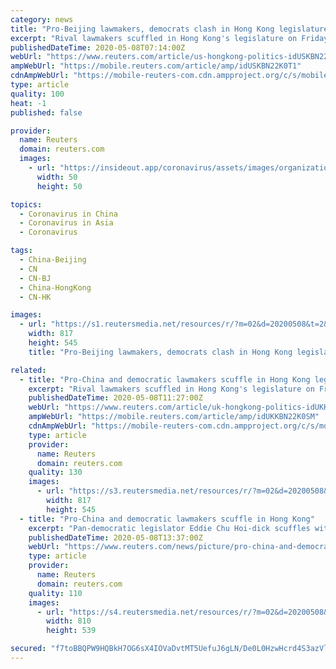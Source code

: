 ```yaml
---
category: news
title: "Pro-Beijing lawmakers, democrats clash in Hong Kong legislature"
excerpt: "Rival lawmakers scuffled in Hong Kong's legislature on Friday in a row over electing the chairman of a key committee, a fresh sign of rising political tension as the coronavirus pandemic tapers off in the Chinese-ruled city."
publishedDateTime: 2020-05-08T07:14:00Z
webUrl: "https://www.reuters.com/article/us-hongkong-politics-idUSKBN22K0T1"
ampWebUrl: "https://mobile.reuters.com/article/amp/idUSKBN22K0T1"
cdnAmpWebUrl: "https://mobile-reuters-com.cdn.ampproject.org/c/s/mobile.reuters.com/article/amp/idUSKBN22K0T1"
type: article
quality: 100
heat: -1
published: false

provider:
  name: Reuters
  domain: reuters.com
  images:
    - url: "https://insideout.app/coronavirus/assets/images/organizations/reuters.com-50x50.jpg"
      width: 50
      height: 50

topics:
  - Coronavirus in China
  - Coronavirus in Asia
  - Coronavirus

tags:
  - China-Beijing
  - CN
  - CN-BJ
  - China-HongKong
  - CN-HK

images:
  - url: "https://s1.reutersmedia.net/resources/r/?m=02&d=20200508&t=2&i=1517914781&w=&fh=545px&fw=&ll=&pl=&sq=&r=LYNXMPEG470I0"
    width: 817
    height: 545
    title: "Pro-Beijing lawmakers, democrats clash in Hong Kong legislature"

related:
  - title: "Pro-China and democratic lawmakers scuffle in Hong Kong legislature"
    excerpt: "Rival lawmakers scuffled in Hong Kong's legislature on Friday in a row over electing the chairman of a key committee, a fresh sign of rising political tension as the coronavirus pandemic eases in the Chinese-ruled city."
    publishedDateTime: 2020-05-08T11:27:00Z
    webUrl: "https://www.reuters.com/article/uk-hongkong-politics-idUKKBN22K0SM"
    ampWebUrl: "https://mobile.reuters.com/article/amp/idUKKBN22K0SM"
    cdnAmpWebUrl: "https://mobile-reuters-com.cdn.ampproject.org/c/s/mobile.reuters.com/article/amp/idUKKBN22K0SM"
    type: article
    provider:
      name: Reuters
      domain: reuters.com
    quality: 130
    images:
      - url: "https://s3.reutersmedia.net/resources/r/?m=02&d=20200508&t=2&i=1517914368&w=&fh=545px&fw=&ll=&pl=&sq=&r=LYNXMPEG470HL"
        width: 817
        height: 545
  - title: "Pro-China and democratic lawmakers scuffle in Hong Kong"
    excerpt: "Pan-democratic legislator Eddie Chu Hoi-dick scuffles with security and pro-China legislators during Legislative Council's House Committee meeting, in Hong Kong, May 8, 2020. REUTERS/Tyrone Siu &nbs"
    publishedDateTime: 2020-05-08T13:37:00Z
    webUrl: "https://www.reuters.com/news/picture/pro-china-and-democratic-lawmakers-scuff-idUSRTX7HYD1"
    type: article
    provider:
      name: Reuters
      domain: reuters.com
    quality: 110
    images:
      - url: "https://s4.reutersmedia.net/resources/r/?m=02&d=20200508&t=2&i=1517942690&w=&fh=545&fw=810&ll=&pl=&sq=&r=2020-05-08T130814Z_35494_MRPRC28KG9CF5XY_RTRMADP_0_HONGKONG-POLITICS"
        width: 810
        height: 539

secured: "f7toBBQPW9HQBkH7OG6sX4IOVaDvtMT5UefuJ6gLN/De0L0HzwHcrd4S3azVlAE8XIUoiMJXDra6rA82y5LEehUnNUId8iU+DjMNxptVCIqWNW+ATzUkzIE+Z59JlbVJI05OzzKizKX9tCCMj8qU0Ptu9OqhsSK9P2ARWTgzedpUa1rjFq85N5g+58eFfOi42GGIZGAQrVEX+4ZFJrFT+PpeqLSosHvWzD/ei3BQtUulnKWykinFdLdEF8Y2+Fl7/vVdmGS8pVWUl8Bo2BzN321BE+C2MJHAoq/RvRhVby1jvzRdK4Zg6xL2Wxb6tGMaBxDhDLgvznCWsb8myz28HBWUFi/iPO5bA3imaUJwr5LmrYF0+sL/Fl8dJm96Pq1UnpHyyjLnv7+StqynVvZoweShij5tErG6BphKAJF6ra4196TY+TXCUl0g/6ljtOMzkBkRYfr7CxbyzoiyIOxg/Xoyxc6uZuVE6MIHGztErOQ=;2XCBD21hqyveeaBNXby0BA=="
---
```



